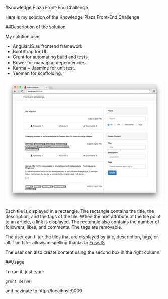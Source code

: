 #Knowledge Plaza Front-End Challenge

Here is my solution of the Knowledge Plaza Front-End Challenge

##Description of the solution

My solution uses 

* AngularJS as frontend framework
* BootStrap for UI
* Grunt for automating build and tests
* Bower for managing dependencies
* Karma + Jasmine for unit test.
* Yeoman for scaffolding.


![screenshot](https://raw.githubusercontent.com/ludov04/challenge/master/frontend/screenshot.png)

Each tile is displayed in a rectangle. The rectangle contains the title, the description, and the tags of the tile.
When the href attribute of the tile point to an article, a link is displayed.
The rectangle also contains the number of followers, likes, and comments.
The tags are removable.

The user can filter the tiles that are displayed by title, description, tags, or all. The filter allows mispelling thanks to [FuseJS](http://kiro.me/projects/fuse.html) 

The user can also create content using the second box in the right column.

##Usage

To run it, just type:
```
grunt serve
```
and navigate to http://localhost:9000


